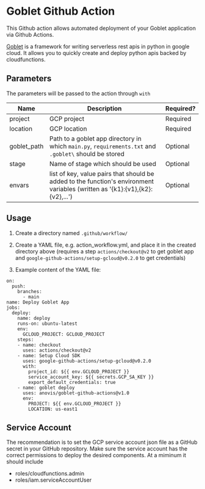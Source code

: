 # Goblet Github Action

This Github action allows automated deployment of your Goblet application via Github Actions.

[Goblet](https://github.com/anovis/goblet) is a framework for writing serverless rest apis in python in google cloud. It allows you to quickly create and deploy python apis backed by cloudfunctions.

## Parameters

The parameters will be passed to the action through `with`

| Name  | Description  | Required?  |
|---|---|---|
| project  | GCP project  | Required  |
| location  | GCP location  | Required  |
| goblet_path  | Path to a goblet app directory in which `main.py`, `requirements.txt` and `.goblet\` should be stored  | Optional  |
| stage  | Name of stage which should be used | Optional  |
| envars | list of key, value pairs that should be added to the function's environment variables (written as '{k1}:{v1},{k2}:{v2},...') | Optional


## Usage

1. Create a directory named `.github/workflow/`

2. Create a YAML file, e.g. action_workflow.yml, and place it in the created directory above 
(requires a step `actions/checkout@v2` to get goblet app and `google-github-actions/setup-gcloud@v0.2.0` to 
get credentials)

3. Example content of the YAML file:

```
on:
  push:
    branches:
      - main
name: Deploy Goblet App
jobs:
  deploy:
    name: deploy
    runs-on: ubuntu-latest
    env:
      GCLOUD_PROJECT: GCLOUD_PROJECT
    steps:
    - name: checkout
      uses: actions/checkout@v2
    - name: Setup Cloud SDK
      uses: google-github-actions/setup-gcloud@v0.2.0
      with:
        project_id: ${{ env.GCLOUD_PROJECT }}
        service_account_key: ${{ secrets.GCP_SA_KEY }}
        export_default_credentials: true
    - name: goblet deploy
      uses: anovis/goblet-github-actions@v1.0
      env:
        PROJECT: ${{ env.GCLOUD_PROJECT }}
        LOCATION: us-east1
```


## Service Account

The recommendation is to set the GCP service account json file as a GitHub secret in your GitHub repository.
Make sure the service account has the correct permissions to deploy the desired components. At a miminum it should include

* roles/cloudfunctions.admin
* roles/iam.serviceAccountUser